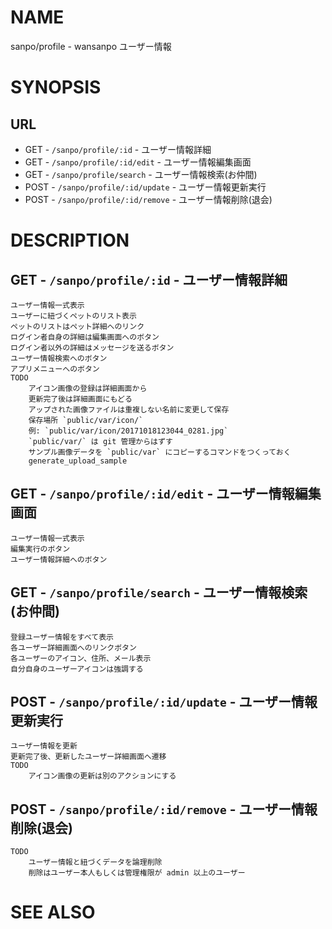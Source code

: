 # NAME

sanpo/profile - wansanpo ユーザー情報

# SYNOPSIS

## URL

- GET - `/sanpo/profile/:id` - ユーザー情報詳細
- GET - `/sanpo/profile/:id/edit` - ユーザー情報編集画面
- GET - `/sanpo/profile/search` - ユーザー情報検索(お仲間)
- POST - `/sanpo/profile/:id/update` - ユーザー情報更新実行
- POST - `/sanpo/profile/:id/remove` - ユーザー情報削除(退会)

# DESCRIPTION

## GET - `/sanpo/profile/:id` - ユーザー情報詳細

```
ユーザー情報一式表示
ユーザーに紐づくペットのリスト表示
ペットのリストはペット詳細へのリンク
ログイン者自身の詳細は編集画面へのボタン
ログイン者以外の詳細はメッセージを送るボタン
ユーザー情報検索へのボタン
アプリメニューへのボタン
TODO
    アイコン画像の登録は詳細画面から
    更新完了後は詳細画面にもどる
    アップされた画像ファイルは重複しない名前に変更して保存
    保存場所 `public/var/icon/`
    例: `public/var/icon/20171018123044_0281.jpg`
    `public/var/` は git 管理からはずす
    サンプル画像データを `public/var` にコピーするコマンドをつくっておく
    generate_upload_sample
```

## GET - `/sanpo/profile/:id/edit` - ユーザー情報編集画面

```
ユーザー情報一式表示
編集実行のボタン
ユーザー情報詳細へのボタン
```

## GET - `/sanpo/profile/search` - ユーザー情報検索(お仲間)

```
登録ユーザー情報をすべて表示
各ユーザー詳細画面へのリンクボタン
各ユーザーのアイコン、住所、メール表示
自分自身のユーザーアイコンは強調する
```

## POST - `/sanpo/profile/:id/update` - ユーザー情報更新実行

```
ユーザー情報を更新
更新完了後、更新したユーザー詳細画面へ遷移
TODO
    アイコン画像の更新は別のアクションにする
```

## POST - `/sanpo/profile/:id/remove` - ユーザー情報削除(退会)

```
TODO
    ユーザー情報と紐づくデータを論理削除
    削除はユーザー本人もしくは管理権限が admin 以上のユーザー
```

# SEE ALSO
